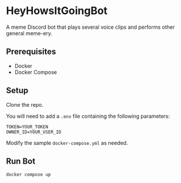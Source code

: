 # HeyHowsItGoingBot

A meme Discord bot that plays several voice clips and performs other general meme-ery.

## Prerequisites

- Docker
- Docker Compose

## Setup

Clone the repo.

You will need to add a `.env` file containing the following parameters:
```
TOKEN=YOUR_TOKEN
OWNER_ID=YOUR_USER_ID
```

Modify the sample `docker-compose.yml` as needed.

## Run Bot
`docker compose up`